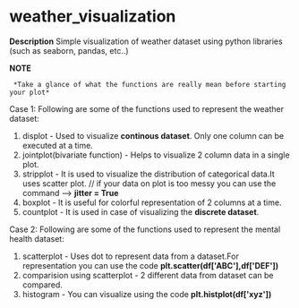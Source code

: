 # weather_visualization

**Description**
     Simple visualization of weather dataset using python libraries (such as seaborn, pandas, etc..)

**NOTE**
     
     *Take a glance of what the functions are really mean before starting your plot*

Case 1:
 Following are some of the functions used to represent the weather dataset:

  1. displot - Used to visualize **continous dataset**. Only one column can be executed at a time.
  2. jointplot(bivariate function) - Helps to visualize 2 column data in a single plot.
  3. stripplot - It is used to visualize the distribution of categorical data.It uses scatter plot.
               // if your data on plot is too messy you can use the command --> **jitter = True**
  4. boxplot - It is useful for colorful representation of 2 columns at a time.
  5. countplot - It is used in case of visualizing the **discrete dataset**. 


Case 2:
 Following are some of the functions used to represent the mental health dataset:

  1. scatterplot - Uses dot to represent data from a dataset.For representation you can use the code
                **plt.scatter(df['ABC'],df['DEF'])**
  2. comparision using scatterplot - 2 different data from dataset can be compared.
  3. histogram - You can visualize using the code **plt.histplot(df['xyz'])**


